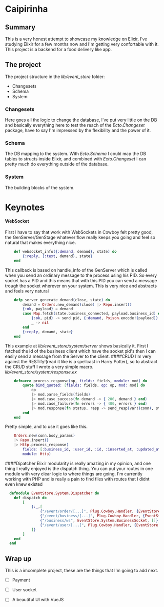 # Caipirinha

## Summary

This is a very honest attempt to showcase my knowledge on Elixir, I've studying Elixir for a few months now and I'm getting very confortable with it.
This project is a backend for a food delivery like app.

## The project

The project structure in the _lib/event_store_ folder:
* Changesets
* Schema
* System

### Changesets
Here goes all the logic to change the database, I've put very little on the DB and basically everything here to test the reach of the _Ecto.Changeset_ package, have to say I'm impressed by the flexibility and the power of it.

### Schema
The DB mapping to the system. With _Ecto.Schema_ I could map the DB tables to structs inside Elixir, and combined with _Ecto.Changeset_ I can pretty much do everything outside of the database.

### System
The building blocks of the system.

# Keynotes

#### WebSocket
First I have to say that work with WebSockets in Cowboy felt pretty good, the GenServer/GenStage whatever flow really keeps you going and feel so natural that makes everything nice.
```elixir
    def websocket_info({:demand, demand}, state) do
        {:reply, {:text, demand}, state}
    end
```
This callback is based on handle_info of the GenServer which is called when you send an ordinary message to the process using his PID. So every socket has a PID and this means that with this PID you can send a message trough the socket wherever on your system. This is very nice and abstracts and feels very natural
```elixir
    defp server_generate_demand(close, state) do
        demand = Orders.new_demand(close) |> Repo.insert()
        {:ok, payload} = demand
        case Map.fetch(state.business_connected, payload.business_id) do
            {:ok, pid} -> send pid, {:demand, Poison.encode!(payload)}
            _ -> nil
        end
        {:reply, demand, state}   
    end
```
This example at _lib/event_store/system/server_ shows basically it. First I fetched the id of the business client which have the socket pid's then I can easily send a message from the Server to the client.
####CRUD
I'm very against the RESTify!(read it like is a spellcast in Harry Potter), so to abstract the CRUD stuff I wrote a very simple macro.
_lib/event_store/system/response.ex_
```elixir
    defmacro process_response(op, fields: fields, module: mod) do
        quote bind_quoted: [fields: fields, op: op, mod: mod] do
            op
            |> mod.parse_fields(fields)
            |> mod.case_success(fn demand -> { 200, demand } end)
            |> mod.case_failure(fn errors -> { 400, errors } end)
            |> mod.response(fn status, resp -> send_resp(var!(conn), status, Poison.encode!(resp)) end)
        end
    end
```
Pretty simple, and to use it goes like this.
```elixir
    Orders.new(conn.body_params)
    |> Repo.insert()
    |> Http.process_response(
        fields: [:business_id, :user_id, :id, :inserted_at, :updated_at],
        module: Http)
```
####Dipatcher
Elixir modularity is really amazing in my opinion, and one thing I really enjoyed is the dispatch thing. You can put your routes in one module with very clear logic to where things are going. I'm currently working with PHP and is really a pain to find files with routes that I didnt even knew existed
```elixir
  defmodule EventStore.System.Dispatcher do
    def dispatch do
        [
            {:_,[
                {"/event/order/[...]", Plug.Cowboy.Handler, {EventStore.System.Routes, []}},
                {"/event/business/[...]", Plug.Cowboy.Handler, {EventStore.System.Business, []}},
                {"/business/ws", EventStore.System.BusinessSocket, []},
                {"/event/user/[...]", Plug.Cowboy.Handler, {EventStore.System.User, []}}
            ]}
        ]
    end
  end
```
## Wrap up
This is a imcomplete project, these are the things that I'm going to add next.
- [ ] Payment
- [ ] User socket
- [ ] A beautiful UI with VueJS


